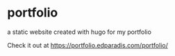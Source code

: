 # portfolio
a static website created with hugo for my portfolio

Check it out at https://portfolio.edparadis.com/portfolio/
